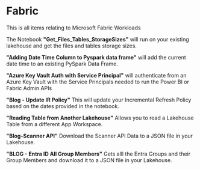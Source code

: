 # Fabric
This is all items relating to Microsoft Fabric Workloads

The Notebook **"Get_Files_Tables_StorageSizes"** will run on your existing lakehouse and get the files and tables storage sizes.

**"Adding Date Time Column to Pyspark data frame"** will add the current date time to an existing PySpark Data Frame.

**"Azure Key Vault Auth with Service Principal"** will authenticate from an Azure Key Vault with the Service Principals needed to run the Power BI or Fabric Admin APIs

**"Blog - Update IR Policy"** This will update your Incremental Refresh Policy based on the dates provided in the notebook.

**"Reading Table from Another Lakehouse"** Allows you to read a Lakehouse Table from a different App Workspace.

**"Blog-Scanner API"** Download the Scanner API Data to a JSON file in your Lakehouse.

**"BLOG - Entra ID All Group Members"** Gets alll the Entra Groups and their Group Members and download it to a JSON file in your Lakehouse.
